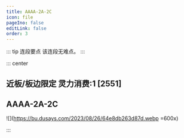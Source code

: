 ```yaml
---
title: AAAA-2A-2C
icon: file
pageIno: false
editLink: false
order: 3
---
```


::: tip 连段要点
该连段无难点。
:::

::: center
## **近板/板边限定 灵力消费:1 [2551]**
## **AAAA-2A-2C**

![](https://bu.dusays.com/2023/08/26/64e8db263d87d.webp =600x)

:::

